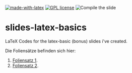 [![made-with-latex](https://img.shields.io/badge/Made%20with-LaTeX-1f425f.svg)](https://www.latex-project.org/) [![GPL license](https://img.shields.io/badge/License-GPL-blue.svg)](http://perso.crans.org/besson/LICENSE.html) ![Compile the slide](https://github.com/EagleoutIce/slides-latex-basics/workflows/Compile%20the%20slide/badge.svg)

# slides-latex-basics
LaTeX Codes for the latex-basic (bonus) slides i've created.

Die Foliensätze befinden sich hier:

1. [Foliensatz 1](https://media.githubusercontent.com/media/EagleoutIce/slides-latex-basics/gh-pages/latex_folien.pdf).
2. [Foliensatz 2](https://media.githubusercontent.com/media/EagleoutIce/slides-latex-basics/gh-pages/latex_2_folien.pdf).
